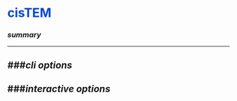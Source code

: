 # <span style="color: #0048d8">**cisTEM**</span>

### *summary*
---


*###cli options*
---


###*interactive options*
---

